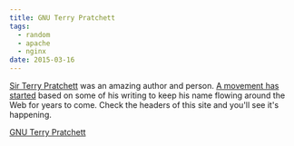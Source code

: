 ```yaml
---
title: GNU Terry Pratchett
tags: 
  - random
  - apache
  - nginx
date: 2015-03-16
---
```


[Sir Terry Pratchett](http://en.wikipedia.org/wiki/Terry_Pratchett) was an amazing author and person. [A movement has started][gnu-terry] based on some of his writing to keep his name flowing around the Web for years to come. Check the headers of this site and you'll see it's happening.

<!--more-->

[GNU Terry Pratchett][gnu-terry]

[gnu-terry]: http://www.gnuterrypratchett.com/

